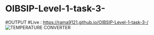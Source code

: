 # OIBSIP-Level-1-task-3-

#OUTPUT
#Live :  https://rama9121.github.io/OIBSIP-Level-1-task-3-/
![TEMPERATURE CONVERTER](https://github.com/Rama9121/OIBSIP-Level-1-task-3-/assets/128619172/c7867ccb-825a-4ae4-a188-4fcf5bbdb38b)

